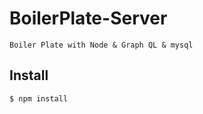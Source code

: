 # BoilerPlate-Server

```
Boiler Plate with Node & Graph QL & mysql
```

## Install

```
$ npm install 
```
